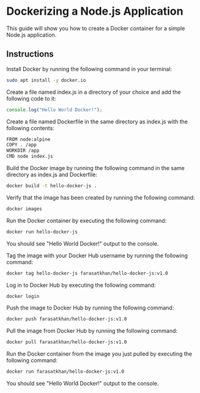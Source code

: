 # Dockerizing a Node.js Application
This guide will show you how to create a Docker container for a simple Node.js application.

## Instructions
Install Docker by running the following command in your terminal:

```bash
sudo apt install -y docker.io
```

Create a file named index.js in a directory of your choice and add the following code to it:

```javascript
console.log("Hello World Docker!");
```

Create a file named Dockerfile in the same directory as index.js with the following contents:

```bash
FROM node:alpine
COPY . /app
WORKDIR /app
CMD node index.js
```

Build the Docker image by running the following command in the same directory as index.js and Dockerfile:

```bash
docker build -t hello-docker-js .
```

Verify that the image has been created by running the following command:

```bash
docker images
```

Run the Docker container by executing the following command:

```bash
docker run hello-docker-js
```

You should see "Hello World Docker!" output to the console.

Tag the image with your Docker Hub username by running the following command:

```bash
docker tag hello-docker-js farasatkhan/hello-docker-js:v1.0
```

Log in to Docker Hub by executing the following command:

```bash
docker login
```

Push the image to Docker Hub by running the following command:

```bash
docker push farasatkhan/hello-docker-js:v1.0
```

Pull the image from Docker Hub by running the following command:

```bash
docker pull farasatkhan/hello-docker-js:v1.0
```

Run the Docker container from the image you just pulled by executing the following command:

```bash
docker run farasatkhan/hello-docker-js:v1.0
```

You should see "Hello World Docker!" output to the console.